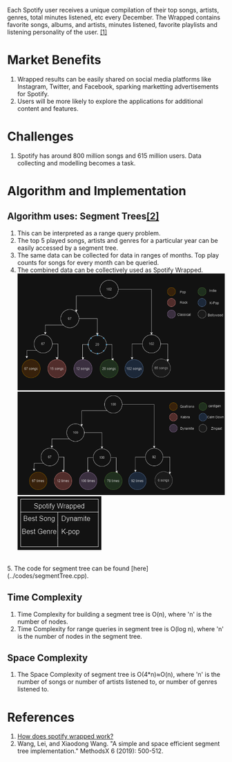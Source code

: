 Each Spotify user receives a unique compilation of their top songs, artists, genres, total minutes listened, etc every December. The Wrapped contains favorite songs, albums, and artists, minutes listened, favorite playlists and listening personality of the user. <a href="#ref1">[1]</a>
# Market Benefits
1. Wrapped results can be easily shared on social media platforms like Instagram, Twitter, and Facebook, sparking marketting advertisements for Spotify.
2. Users will be more likely to explore the applications for additional content and features.
# Challenges
1. Spotify has around 800 million songs and 615 million users. Data collecting and modelling becomes a task.
# Algorithm and Implementation
## Algorithm uses: Segment Trees<a href="#ref2">[2]</a>
1. This can be interpreted as a range query problem.
2. The top 5 played songs, artists and genres for a particular year can be easily accessed by a segment tree.
3. The same data can be collected for data in ranges of months. Top play counts for songs for every month can be queried.
4. The combined data can be collectively used as Spotify Wrapped.
![](../images/seg1.png)
![](../images/seg2.png)
![](../images/wrapp.png)
<br>
5. The code for segment tree can be found [here](../codes/segmentTree.cpp).

## Time Complexity
1. Time Complexity for building a segment tree is O(n), where 'n' is the number of nodes.
2. Time Complexity for range queries in segment tree is O(log n), where 'n' is the number of nodes in the segment tree.
## Space Complexity
1. The Space Complexity of segment tree is O(4*n)≈O(n), where 'n' is the number of songs or number of artists listened to, or number of genres listened to.
# References
1. <a id="ref1"></a> [How does spotify wrapped work?](https://hightouch.com/blog/how-spotify-wrapped-works)
2. <a id="ref2"></a> Wang, Lei, and Xiaodong Wang. "A simple and space efficient segment tree implementation." MethodsX 6 (2019): 500-512.
